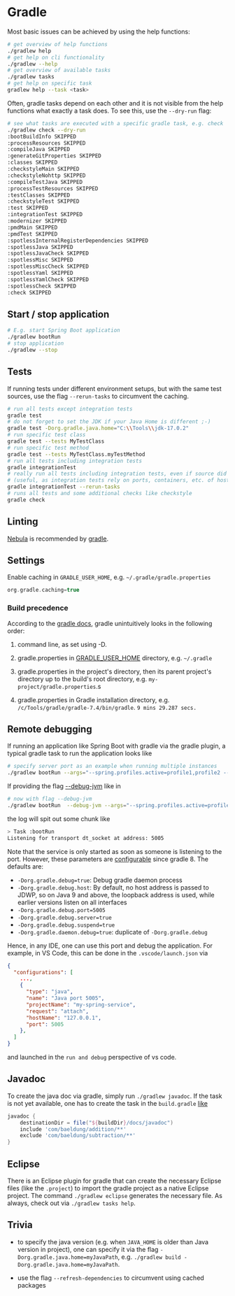 # Gradle

Most basic issues can be achieved by using the help functions:

```bash
# get overview of help functions
./gradlew help
# get help on cli functionality
./gradlew --help
# get overview of available tasks
./gradlew tasks
# get help on specific task
gradlew help --task <task>
```

Often, gradle tasks depend on each other and it is not visible from the help functions what exactly a task does. To see this, use the `--dry-run` flag:

```bash
# see what tasks are executed with a specific gradle task, e.g. check
./gradlew check --dry-run
:bootBuildInfo SKIPPED
:processResources SKIPPED
:compileJava SKIPPED
:generateGitProperties SKIPPED
:classes SKIPPED
:checkstyleMain SKIPPED
:checkstyleNohttp SKIPPED
:compileTestJava SKIPPED
:processTestResources SKIPPED
:testClasses SKIPPED
:checkstyleTest SKIPPED
:test SKIPPED
:integrationTest SKIPPED
:modernizer SKIPPED
:pmdMain SKIPPED
:pmdTest SKIPPED
:spotlessInternalRegisterDependencies SKIPPED
:spotlessJava SKIPPED
:spotlessJavaCheck SKIPPED
:spotlessMisc SKIPPED
:spotlessMiscCheck SKIPPED
:spotlessYaml SKIPPED
:spotlessYamlCheck SKIPPED
:spotlessCheck SKIPPED
:check SKIPPED
```

## Start / stop application

```bash
# E.g. start Spring Boot application
./gradlew bootRun
# stop application
./gradlew --stop
```

## Tests

If running tests under different environment setups, but with the same test sources, use the flag `--rerun-tasks` to circumvent the caching.

```bash
# run all tests except integration tests
gradle test
# do not forget to set the JDK if your Java Home is different ;-)
gradle test -Dorg.gradle.java.home="C:\\Tools\\jdk-17.0.2"
# run specific test class
gradle test --tests MyTestClass
# run specific test method
gradle test --tests MyTestClass.myTestMethod
# run all tests including integration tests
gradle integrationTest
# really run all tests including integration tests, even if source did not change
# (useful, as integration tests rely on ports, containers, etc. of host system which might change)
gradle integrationTest --rerun-tasks
# runs all tests and some additional checks like checkstyle
gradle check
```

## Linting

[Nebula](https://github.com/nebula-plugins/gradle-lint-plugin) is recommended by [gradle](https://docs.gradle.org/current/userguide/performance.html).

## Settings

Enable caching in `GRADLE_USER_HOME`, e.g. `~/.gradle/gradle.properties`

```gradle
org.gradle.caching=true
```

### Build precedence

According to the [gradle docs](https://docs.gradle.org/current/userguide/build_environment.html#sec:gradle_configuration_properties), gradle unintuitively looks in the following order:

1. command line, as set using -D.

2. gradle.properties in [GRADLE_USER_HOME](https://docs.gradle.org/current/userguide/directory_layout.html#dir:gradle_user_home) directory, e.g. `~/.gradle`

3. gradle.properties in the project's directory, then its parent project's directory up to the build's root directory, e.g. `my-project/gradle.properties`.s

4. gradle.properties in Gradle installation directory, e.g. `/c/Tools/gradle/gradle-7.4/bin/gradle`. `9 mins 29.287 secs.`

## Remote debugging

If running an application like Spring Boot with gradle via the gradle plugin, a typical gradle task to run the application looks like

```bash
# specify server port as an example when running multiple instances
./gradlew bootRun --args="--spring.profiles.active=profile1,profile2 --server.port=8082"
```

If providing the flag [--debug-jvm](https://docs.gradle.org/current/userguide/application_plugin.html#sec:application_usage) like in

```bash
# now with flag --debug-jvm
./gradlew bootRun  --debug-jvm --args="--spring.profiles.active=profile1,profile2 --server.port=8082"
```

the log will spit out some chunk like

```bash
> Task :bootRun
Listening for transport dt_socket at address: 5005
```

Note that the service is only started as soon as someone is listening to the port. However, these parameters are [configurable](https://docs.gradle.org/current/userguide/command_line_interface.html#sec:command_line_debugging) since gradle 8. The defaults are:

- `-Dorg.gradle.debug=true`: Debug gradle daemon process
- `-Dorg.gradle.debug.host`: By default, no host address is passed to JDWP, so on Java 9 and above, the loopback address is used, while earlier versions listen on all interfaces
- `-Dorg.gradle.debug.port=5005`
- `-Dorg.gradle.debug.server=true`
- `-Dorg.gradle.debug.suspend=true`
- `-Dorg.gradle.daemon.debug=true`: duplicate of `-Dorg.gradle.debug`

Hence, in any IDE, one can use this port and debug the application. For example, in VS Code, this can be done in the `.vscode/launch.json` via

```json
{
  "configurations": [
    ...,
    {
      "type": "java",
      "name": "Java port 5005",
      "projectName": "my-spring-service",
      "request": "attach",
      "hostName": "127.0.0.1",
      "port": 5005
    },
  ]
}
```

and launched in the `run and debug` perspective of vs code.

## Javadoc

To create the java doc via gradle, simply run `./gradlew javadoc`. If the task is not yet available, one has to create the task in the `build.gradle` [like](https://www.baeldung.com/java-gradle-javadoc)

```groovy
javadoc {
    destinationDir = file("${buildDir}/docs/javadoc")
    include 'com/baeldung/addition/**'
    exclude 'com/baeldung/subtraction/**'
}
```

## Eclipse

There is an Eclipse plugin for gradle that can create the necessary Eclipse files (like the `.project`) to import the gradle project as a native Eclipse project. The command `./gradlew eclipse` generates the necessary file. As always, check out via `./gradlew tasks help`.

## Trivia

- to specify the java version (e.g. when `JAVA_HOME` is older than Java version in project), one can specify it via the flag `-Dorg.gradle.java.home=myJavaPath`, e.g. `./gradlew build -Dorg.gradle.java.home=myJavaPath`.

- use the flag `--refresh-dependencies` to circumvent using cached packages

